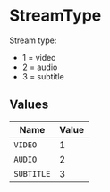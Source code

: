 # StreamType

Stream type:
  - 1 = video
  - 2 = audio
  - 3 = subtitle



## Values

| Name       | Value      |
| ---------- | ---------- |
| `VIDEO`    | 1          |
| `AUDIO`    | 2          |
| `SUBTITLE` | 3          |